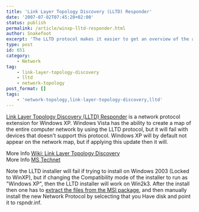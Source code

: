 ```yaml
---
title: 'Link Layer Topology Discovery (LLTD) Responder'
date: '2007-07-02T07:45:20+02:00'
status: publish
permalink: /article/winxp-lltd-responder.html
author: Snakefoot
excerpt: 'The LLTD protocol makes it easier to get an overview of the available network devices and their configuration.'
type: post
id: 651
category:
    - Network
tag:
    - link-layer-topology-discovery
    - lltd
    - network-topology
post_format: []
tags:
    - 'network-topology,link-layer-topology-discovery,lltd'
---
```

[Link Layer Topology Discovery (LLTD) Responder](http://go.microsoft.com/fwlink/?LinkId=70582) is a network protocol extension for Windows XP. Windows Vista has the ability to create a map of the entire computer network by using the LLTD protocol, but it will fail with devices that doesn't support this protocol. Windows XP will by default not appear on the network map, but if applying this update then it will.  
  
 More Info [Wiki: Link Layer Topology Discovery](http://en.wikipedia.org/wiki/Link_Layer_Topology_Discovery)  
 More Info [MS Technet](http://technet2.microsoft.com/WindowsVista/en/library/409fb2fa-8eb8-45af-b063-4f50f5a77b291033.mspx)  
  
 Note the LLTD installer will fail if trying to install on Windows 2003 (Locked to WinXP), but if changing the Compatibility mode of the installer to run as "Windows XP", then the LLTD installer will work on Win2k3. After the install then one has to [extract the files from the MSI package](/article/windows-extract-msi.html), and then manually install the new Network Protocol by selcecting that you Have disk and point it to rspndr.inf.